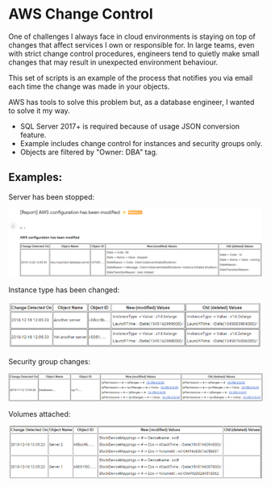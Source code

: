 <h1>AWS Change Control</h1>
<p>One of challenges I always face in cloud environments is staying on top of changes that affect services I own or responsible for. In large teams, even with strict change control procedures, engineers tend to quietly make small changes that may result in unexpected environment behaviour.</p>
<p>This set of scripts is an example of the process that notifies you via email each time the change was made in your objects.</p>
<p>AWS has tools to solve this problem but, as a database engineer, I wanted to solve it my way.</p>
<ul>
  <li>SQL Server 2017+ is required because of usage JSON conversion feature.</li>
  <li>Example includes change control for instances and security groups only.</li>
  <li>Objects are filtered by "Owner: DBA" tag.</li>
</ul>
<h2>Examples:</h2>
<p>Server has been stopped:</p>
<p><img src="//raw.githubusercontent.com/alekseybochkov/publications/master/aws-change-control/server-has-been-stopped.png" alt="Server has been stopped"></p>
<p>Instance type has been changed:</p>
<p><img src="//raw.githubusercontent.com/alekseybochkov/publications/master/aws-change-control/instance-type-has-been-changed.png" alt="Instance type has been changed"></p>
<p>Security group changes:</p>
<p><img src="//raw.githubusercontent.com/alekseybochkov/publications/master/aws-change-control/security-group-changes.png" alt="Security group changes"></p>
<p>Volumes attached:</p>
<p><img src="//github.com/alekseybochkov/publications/blob/master/aws-change-control/volume-attached.png" alt="Volumes attached"></p>
